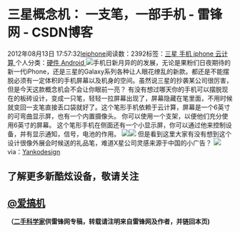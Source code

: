 
# 三星概念机： 一支笔，一部手机 - 雷锋网 - CSDN博客


2012年08月13日 17:57:32[leiphone](https://me.csdn.net/leiphone)阅读数：2392标签：[三星																](https://so.csdn.net/so/search/s.do?q=三星&t=blog)[手机																](https://so.csdn.net/so/search/s.do?q=手机&t=blog)[iphone																](https://so.csdn.net/so/search/s.do?q=iphone&t=blog)[云计算																](https://so.csdn.net/so/search/s.do?q=云计算&t=blog)[
							](https://so.csdn.net/so/search/s.do?q=iphone&t=blog)[
																					](https://so.csdn.net/so/search/s.do?q=手机&t=blog)个人分类：[硬件																](https://blog.csdn.net/leiphone/article/category/877730)[Android																](https://blog.csdn.net/leiphone/article/category/926619)[
							](https://blog.csdn.net/leiphone/article/category/877730)
[
				](https://so.csdn.net/so/search/s.do?q=手机&t=blog)
[
			](https://so.csdn.net/so/search/s.do?q=手机&t=blog)
[
		](https://so.csdn.net/so/search/s.do?q=三星&t=blog)
![](http://www.leiphone.com/wp-content/uploads/2012/08/one-150x150.jpg)手机日新月异的的发展，无论是果粉们日夜期待的新一代iPhone，还是三星的Galaxy系列各种让人眼花缭乱的新款。都还是不能摆脱必须有一定体积的手机屏幕以及机身的空间。虽然说三星的抄袭某公司很厉害，但是今天这款概念机会不会让你眼前一亮？
有没有想过哪天你的手机可以摆脱现在的板砖设计，变成一只笔，轻轻一拉屏幕出现了，屏幕隐藏在笔里面，不用时候就变回一支笔直接丢口袋就好了。这个笔形手机依赖于云计算，屏幕是一个6英寸的可弯曲显示屏，也有一个内置摄像头。 你可以使用一个支架，以便他们充分使用6英寸的屏幕。 这个笔形手机在侧面还有一个小显示屏，你可以通过他来控制设备，并有显示通知，信号，电池的作用。
![](http://www.leiphone.com/wp-content/uploads/2012/08/one.jpg)![](http://www.leiphone.com/wp-content/uploads/2012/08/one2.jpg)
但是看到这里大家有没有想到这个设计很像外展会时候送的礼品笔，难道X星公司灵感来源于中国的小广告？
![](http://www.leiphone.com/wp-content/uploads/2012/08/xin_502110122073428124374.jpg)
via：[Yankodesign](http://www.yankodesign.com/2012/08/10/one-pen-one-phone/)
## 了解更多新酷炫设备，敬请关注
## [@爱搞机](http://weibo.com/u/2708473010)

**（****[二手科学家](http://www.leiphone.com/author/%E4%BA%8C%E6%89%8B%E7%A7%91%E5%AD%A6%E5%AE%B6)****供****雷锋网****专稿，转载请注明来自雷锋网及作者，并链回本页)**

